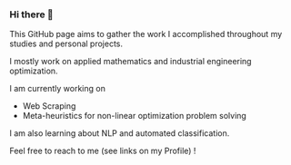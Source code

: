 ### Hi there 👋

This GitHub page aims to gather the work I accomplished throughout my studies and personal projects.

I mostly work on applied mathematics and industrial engineering optimization.

I am currently working on
- Web Scraping
- Meta-heuristics for non-linear optimization problem solving

I am also learning about NLP and automated classification.

Feel free to reach to me (see links on my Profile) !
<!--
**Lyreck/Lyreck** is a ✨ _special_ ✨ repository because its `README.md` (this file) appears on your GitHub profile.

Here are some ideas to get you started:

- 🔭 I’m currently working on ...
- 🌱 I’m currently learning ...
- 👯 I’m looking to collaborate on ...
- 🤔 I’m looking for help with ...
- 💬 Ask me about ...
- 📫 How to reach me: ...
- 😄 Pronouns: ...
- ⚡ Fun fact: ...
-->

